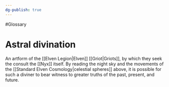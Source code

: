 ```yaml
---
dg-publish: true
---
```

#Glossary 
# Astral divination

An artform of the [[Elven Legion|Elven]] [[Griot|Griots]], by which they seek the consult the [[Nyx]] itself. By reading the night sky and the movements of the [[Standard Elven Cosmology|celestial spheres]] above, it is possible for such a diviner to bear witness to greater truths of the past, present, and future.